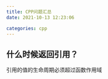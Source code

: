 ```yaml
---
title: CPP问题汇总
date: 2021-10-13 12:23:06

categories: cpp
---
```


## 什么时候返回引用？

引用的值的生命周期必须超过函数作用域
